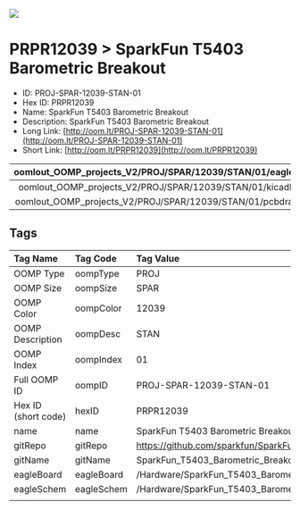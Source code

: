 


  
![][im]
# PRPR12039 > SparkFun T5403 Barometric Breakout

- ID: PROJ-SPAR-12039-STAN-01
- Hex ID: PRPR12039
- Name: SparkFun T5403 Barometric Breakout
- Description: SparkFun T5403 Barometric Breakout
- Long Link: [http://oom.lt/PROJ-SPAR-12039-STAN-01](http://oom.lt/PROJ-SPAR-12039-STAN-01)
- Short Link: [http://oom.lt/PRPR12039](http://oom.lt/PRPR12039)
  

|oomlout_OOMP_projects_V2/PROJ/SPAR/12039/STAN/01/eagleImage.png|oomlout_OOMP_projects_V2/PROJ/SPAR/12039/STAN/01/eagleSchemImage.png|oomlout_OOMP_projects_V2/PROJ/SPAR/12039/STAN/01/kicadPcb3dFront.png|oomlout_OOMP_projects_V2/PROJ/SPAR/12039/STAN/01/kicadPcb3dBack.png|
| :---: | :---: | :---: | :---: |
|oomlout_OOMP_projects_V2/PROJ/SPAR/12039/STAN/01/kicadPcb3d.png|oomlout_OOMP_projects_V2/PROJ/SPAR/12039/STAN/01/bomBack.png|oomlout_OOMP_projects_V2/PROJ/SPAR/12039/STAN/01/bomFront.png|oomlout_OOMP_projects_V2/PROJ/SPAR/12039/STAN/01/pcbdraw.svg|
|oomlout_OOMP_projects_V2/PROJ/SPAR/12039/STAN/01/pcbdrawBack.svg||||

## Tags
  

|Tag Name|Tag Code|Tag Value|
| :--- | :--- | :--- |
|OOMP Type|oompType|PROJ|
|OOMP Size|oompSize|SPAR|
|OOMP Color|oompColor|12039|
|OOMP Description|oompDesc|STAN|
|OOMP Index|oompIndex|01|
|Full OOMP ID|oompID|PROJ-SPAR-12039-STAN-01|
|Hex ID (short code)|hexID|PRPR12039|
|name|name|SparkFun T5403 Barometric Breakout|
|gitRepo|gitRepo|https://github.com/sparkfun/SparkFun_T5403_Barometric_Breakout|
|gitName|gitName|SparkFun_T5403_Barometric_Breakout|
|eagleBoard|eagleBoard|/Hardware/SparkFun_T5403_Barometer_Breakout.brd|
|eagleSchem|eagleSchem|/Hardware/SparkFun_T5403_Barometer_Breakout.sch|
||||



[im]: PROJ/SPAR/12039/STAN/01/kicadPcb3d_450.png
